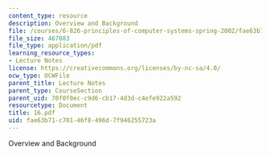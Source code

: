 ```yaml
---
content_type: resource
description: Overview and Background
file: /courses/6-826-principles-of-computer-systems-spring-2002/fae63b71c70146f8496d7f946255723a_16.pdf
file_size: 467083
file_type: application/pdf
learning_resource_types:
- Lecture Notes
license: https://creativecommons.org/licenses/by-nc-sa/4.0/
ocw_type: OCWFile
parent_title: Lecture Notes
parent_type: CourseSection
parent_uid: 70f0f0ec-c9d6-cb17-4d3d-c4efe922a592
resourcetype: Document
title: 16.pdf
uid: fae63b71-c701-46f8-496d-7f946255723a
---
```

Overview and Background